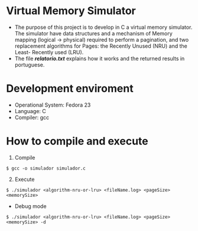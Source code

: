 # Virtual Memory Simulator
- The purpose of this project is to develop in C a virtual memory simulator. The simulator have data structures and a mechanism of
Memory mapping (logical -> physical) required to perform a pagination, and  two replacement algorithms for Pages: the Recently Unused (NRU) and the Least- Recently used (LRU).  
- The file **_relatorio.txt_** explains how it works and the returned results in portuguese.
# Development enviroment
- Operational System: Fedora 23  
- Language: C  
- Compiler: gcc  

# How to compile and execute
1. Compile
```
$ gcc -o simulador simulador.c
```
2. Execute
```
$ ./simulador <algorithm-nru-or-lru> <fileName.log> <pageSize> <memorySize>
```
  - Debug mode
```
$ ./simulador <algorithm-nru-or-lru> <fileName.log> <pageSize> <memorySize> -d
```
